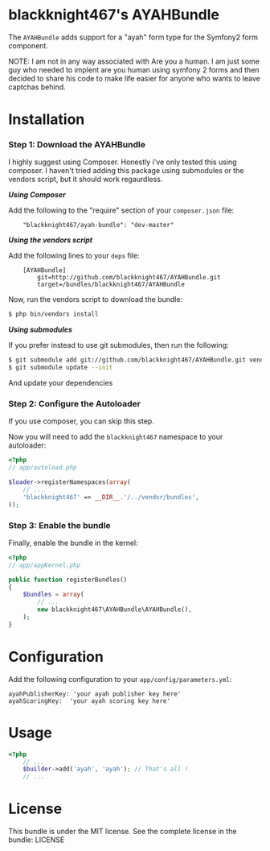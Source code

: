 blackknight467's AYAHBundle
=====================

The `AYAHBundle` adds support for a "ayah" form type for the
Symfony2 form component.

NOTE: I am not in any way associated with Are you a human.  I am just some guy who needed to implent are you human using symfony 2 forms and then decided to share his code to make life easier for anyone who wants to leave captchas behind.

Installation
============

### Step 1: Download the AYAHBundle

I highly suggest using Composer.  Honestly i've only tested this using composer.  I haven't tried adding this package using submodules or the vendors script, but it should work regaurdless.

***Using Composer***

Add the following to the "require" section of your `composer.json` file:

```
    "blackknight467/ayah-bundle": "dev-master"
```

***Using the vendors script***

Add the following lines to your `deps` file:

```
    [AYAHBundle]
        git=http://github.com/blackknight467/AYAHBundle.git
        target=/bundles/blackknight467/AYAHBundle
```

Now, run the vendors script to download the bundle:

``` bash
$ php bin/vendors install
```

***Using submodules***

If you prefer instead to use git submodules, then run the following:

``` bash
$ git submodule add git://github.com/blackknight467/AYAHBundle.git vendor/bundles/blackknight467/AYAHBundle
$ git submodule update --init
```

And update your dependencies

### Step 2: Configure the Autoloader

If you use composer, you can skip this step.

Now you will need to add the `blackknight467` namespace to your autoloader:

``` php
<?php
// app/autoload.php

$loader->registerNamespaces(array(
    // ...
    'blackknight467' => __DIR__.'/../vendor/bundles',
));
```

### Step 3: Enable the bundle

Finally, enable the bundle in the kernel:

```php
<?php
// app/appKernel.php

public function registerBundles()
{
    $bundles = array(
        // ...
        new blackknight467\AYAHBundle\AYAHBundle(),
    );
}
```
Configuration
=============
Add the following configuration to your `app/config/parameters.yml`:

```
ayahPublisherKey: 'your ayah publisher key here'
ayahScoringKey:  'your ayah scoring key here'
```

Usage
=====

```php
<?php
    // ...
    $builder->add('ayah', 'ayah'); // That's all !
    // ...
```

License
=======
This bundle is under the MIT license. See the complete license in the bundle:
    LICENSE
